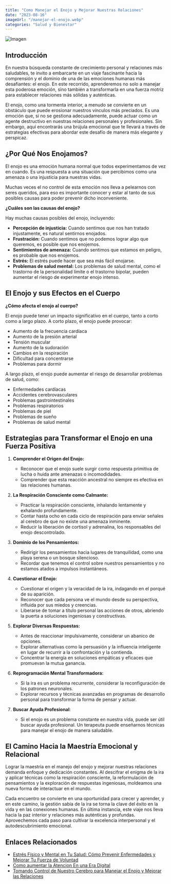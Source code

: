 ```yaml
---
title: "Como Manejar el Enojo y Mejorar Nuestras Relaciones"
date: "2023-08-16"
imageUrl: "/manejar-el-enojo.webp"
categories: "Salud y Bienestar"
---
```


![Imagen](/manejar-el-enojo-page.webp)

## **Introducción**

En nuestra búsqueda constante de crecimiento personal y relaciones más saludables, te invito a embarcarte en un viaje fascinante hacia la comprensión y el dominio de una de las emociones humanas más desafiantes: el enojo. En este recorrido, aprenderemos no solo a manejar esta poderosa emoción, sino también a transformarla en una fuerza motriz para establecer relaciones más sólidas y auténticas.

El enojo, como una tormenta interior, a menudo se convierte en un obstáculo que puede erosionar nuestros vínculos más preciados. Es una emoción que, si no se gestiona adecuadamente, puede actuar como un agente destructivo en nuestras relaciones personales y profesionales. Sin embargo, aquí encontrarás una brújula emocional que te llevará a través de estrategias efectivas para abordar este desafío de manera más elegante y perspicaz.

## ¿Por Qué Nos Enojamos?

El enojo es una emoción humana normal que todos experimentamos de vez en cuando. Es una respuesta a una situación que percibimos como una amenaza o una injusticia para nuestras vidas.

Muchas veces el no control de esta emoción nos lleva a pelearnos con seres queridos, para eso es importante conocer y estar al tanto de sus posibles causas para poder prevenir dicho inconveniente.

**¿Cuáles son las causas del enojo?**

Hay muchas causas posibles del enojo, incluyendo:

- **Percepción de injusticia:** Cuando sentimos que nos han tratado injustamente, es natural sentirnos enojados.
- **Frustración:** Cuando sentimos que no podemos lograr algo que queremos, es posible que nos enojemos.
- **Sentimientos de amenaza:** Cuando sentimos que estamos en peligro, es probable que nos enojemos.
- **Estrés:** El estrés puede hacer que sea más fácil enojarse.
- **Problemas de salud mental:** Los problemas de salud mental, como el trastorno de la personalidad límite o el trastorno bipolar, pueden aumentar el riesgo de experimentar enojo intenso.


## El Enojo y sus Efectos en el Cuerpo

**¿Cómo afecta el enojo al cuerpo?**

El enojo puede tener un impacto significativo en el cuerpo, tanto a corto como a largo plazo. A corto plazo, el enojo puede provocar:

- Aumento de la frecuencia cardíaca
- Aumento de la presión arterial
- Tensión muscular
- Aumento de la sudoración
- Cambios en la respiración
- Dificultad para concentrarse
- Problemas para dormir

A largo plazo, el enojo puede aumentar el riesgo de desarrollar problemas de salud, como:

- Enfermedades cardíacas
- Accidentes cerebrovasculares
- Problemas gastrointestinales
- Problemas respiratorios
- Problemas de piel
- Problemas de sueño
- Problemas de salud mental

## Estrategias para Transformar el Enojo en una Fuerza Positiva

1. **Comprender el Origen del Enojo:**

   - Reconocer que el enojo suele surgir como respuesta primitiva de lucha o huida ante amenazas o incomodidades.
   - Comprender que esta reacción ancestral no siempre es efectiva en las relaciones humanas.

2. **La Respiración Consciente como Calmante:**

   - Practicar la respiración consciente, inhalando lentamente y exhalando profundamente.
   - Contar hasta ocho en cada ciclo de respiración para enviar señales al cerebro de que no existe una amenaza inminente.
   - Reducir la liberación de cortisol y adrenalina, los responsables del enojo descontrolado.

3. **Dominio de los Pensamientos:**

   - Redirigir los pensamientos hacia lugares de tranquilidad, como una playa serena o un bosque silencioso.
   - Recordar que tenemos el control sobre nuestros pensamientos y no estamos atados a impulsos instantáneos.

4. **Cuestionar el Enojo:**

   - Cuestionar el origen y la veracidad de la ira, indagando en el porqué de su aparición.
   - Reconocer que cada persona ve el mundo desde su perspectiva, influida por sus miedos y creencias.
   - Liberarse de tomar a título personal las acciones de otros, abriendo la puerta a soluciones ingeniosas y constructivas.

5. **Explorar Diversas Respuestas:**

   - Antes de reaccionar impulsivamente, considerar un abanico de opciones.
   - Explorar alternativas como la persuasión y la influencia inteligente en lugar de recurrir a la confrontación y la contienda.
   - Concentrar la energía en soluciones empáticas y eficaces que promuevan la mutua ganancia.

6. **Reprogramación Mental Transformadora:**

   - Si la ira es un problema recurrente, considerar la reconfiguración de los patrones neuronales.
   - Explorar recursos y técnicas avanzadas en programas de desarrollo personal para transformar la forma de pensar y actuar.

7. **Buscar Ayuda Profesional**:

   - Si el enojo es un problema constante en nuestra vida, puede ser útil buscar ayuda profesional. Un terapeuta puede enseñarnos técnicas para manejar el enojo de manera saludable.

## El Camino Hacia la Maestría Emocional y Relacional

Lograr la maestría en el manejo del enojo y mejorar nuestras relaciones demanda enfoque y dedicación constantes. Al descifrar el enigma de la ira y aplicar técnicas como la respiración consciente, la reformulación de pensamientos y la exploración de respuestas ingeniosas, moldeamos una nueva forma de interactuar en el mundo.

Cada encuentro se convierte en una oportunidad para crecer y aprender, y en este camino, la gestión sabia de la ira se torna la clave del éxito en la vida y en las conexiones humanas. En última instancia, este viaje nos lleva hacia la paz interior y relaciones más auténticas y profundas. Aprovechemos cada paso para cultivar la excelencia interpersonal y el autodescubrimiento emocional.

## Enlaces Relacionados

- [Estrés Físico y Mental en Tu Salud: Cómo Prevenir Enfermedades y Mejorar Tu Fuerza de Voluntad](https://abelardo.blog/posts/estres-fisico-y-mental)
- [Como aumentar la Atencion En una Era Digital](https://abelardo.blog/posts/aumentar-la-atencion)
- [Tomando Control de Nuestro Cerebro para Manejar el Enojo y Mejorar las Relaciones](https://abelardo.blog/posts/manejar-el-enojo)

